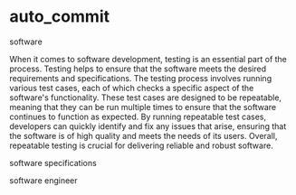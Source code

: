 # auto_commit
software

When it comes to software development, testing is an essential part of the process. Testing helps to ensure that the software meets the desired requirements and specifications. The testing process involves running various test cases, each of which checks a specific aspect of the software's functionality. These test cases are designed to be repeatable, meaning that they can be run multiple times to ensure that the software continues to function as expected. By running repeatable test cases, developers can quickly identify and fix any issues that arise, ensuring that the software is of high quality and meets the needs of its users. Overall, repeatable testing is crucial for delivering reliable and robust software.




software specifications

software engineer


